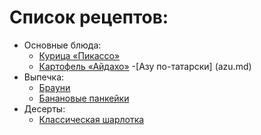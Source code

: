 # Список рецептов:

- Основные блюда:
	- [Курица «Пикассо»](picasso.md)
	- [Картофель «Айдахо»](Idaho_potato.md)
	-[Азу по-татарски] (azu.md)
- Выпечка:
	- [Брауни](brownie.md)
	- [Банановые панкейки](banana_pancakes.md)
- Десерты:
	- [Классическая шарлотка](charlotte.md)

